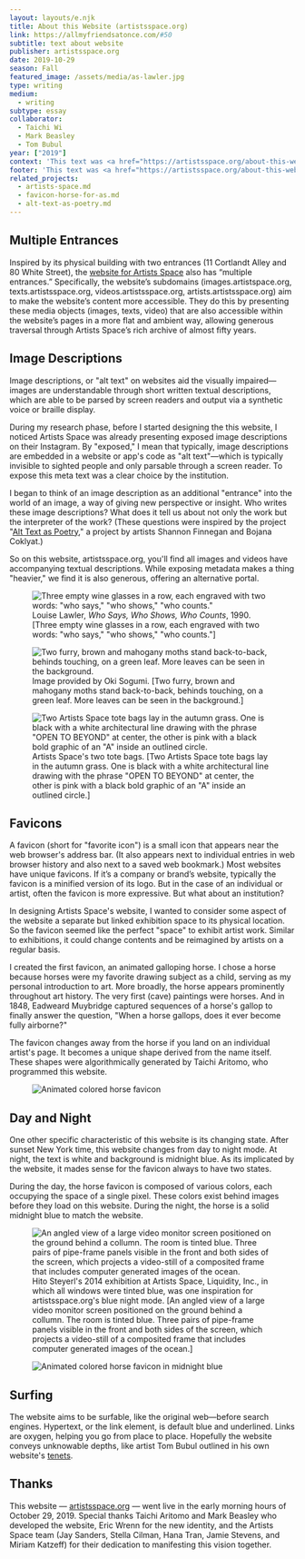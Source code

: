 ```yaml
---
layout: layouts/e.njk
title: About this Website (artistsspace.org)
link: https://allmyfriendsatonce.com/#50
subtitle: text about website
publisher: artistsspace.org
date: 2019-10-29
season: Fall
featured_image: /assets/media/as-lawler.jpg
type: writing
medium:
  - writing
subtype: essay
collaborator:
  - Taichi Wi
  - Mark Beasley
  - Tom Bubul
year: ["2019"]
context: 'This text was <a href="https://artistsspace.org/about-this-website" target="_blank">published on artistsspace.org</a> ↗ when the website launched on October 29, 2019. I wrote it to situate and give some background to the design and infrastructure decisions we made.'
footer: 'This text was <a href="https://artistsspace.org/about-this-website" target="_blank">published on artistsspace.org</a> ↗ when the website launched on October 29, 2019.'
related_projects:
  - artists-space.md
  - favicon-horse-for-as.md
  - alt-text-as-poetry.md
---
```


## Multiple Entrances

Inspired by its physical building with two entrances (11 Cortlandt Alley and 80 White Street), the <a href="/e/artists-space">website for Artists Space</a> also has “multiple entrances.” Specifically, the website’s subdomains (images.artistspace.org, texts.artistsspace.org, videos.artistsspace.org, artists.artistsspace.org) aim to make the website’s content more accessible. They do this by presenting these media objects (images, texts, video) that are also accessible within the website’s pages in a more flat and ambient way, allowing generous traversal through Artists Space’s rich archive of almost fifty years.

## Image Descriptions

Image descriptions, or "alt text" on websites aid the visually impaired—images are understandable through short written textual descriptions, which are able to be parsed by screen readers and output via a synthetic voice or braille display.

During my research phase, before I started designing the this website, I noticed Artists Space was already presenting exposed image descriptions on their Instagram. By "exposed," I mean that typically, image descriptions are embedded in a website or app's code as "alt text"—which is typically invisible to sighted people and only parsable through a screen reader. To expose this meta text was a clear choice by the institution.

I began to think of an image description as an additional "entrance" into the world of an image, a way of giving new perspective or insight. Who writes these image descriptions? What does it tell us about not only the work but the interpreter of the work? (These questions were inspired by the project "<a href="https://alt-text-as-poetry.net/">Alt Text as Poetry</a>," a project by artists Shannon Finnegan and Bojana Coklyat.)

So on this website, artistsspace.org, you'll find all images and videos have accompanying textual descriptions. While exposing metadata makes a thing "heavier," we find it is also generous, offering an alternative portal.

<figure>
  <img src="/assets/media/as-lawler.jpg" alt='Three empty wine glasses in a row, each engraved with two words: "who says," "who shows," "who counts."'>
  <figcaption>
    <div>Louise Lawler, <i>Who Says, Who Shows, Who Counts</i>, 1990. [Three empty wine glasses in a row, each engraved with two words: "who says," "who shows," "who counts."]</div>
</figure>

<figure>
  <img src="/assets/media/as-moths.jpg" alt='Two furry, brown and mahogany moths stand back-to-back, behinds touching, on a green leaf. More leaves can be seen in the background.'>
  <figcaption>
    <div>Image provided by Oki Sogumi. [Two furry, brown and mahogany moths stand back-to-back, behinds touching, on a green leaf. More leaves can be seen in the background.]</div>
</figure>

<figure>
  <img src="/assets/media/as-totes.jpg" alt='Two Artists Space tote bags lay in the autumn grass. One is black with a white architectural line drawing with the phrase "OPEN TO BEYOND" at center, the other is pink with a black bold graphic of an "A" inside an outlined circle.'>
  <figcaption>
    <div>Artists Space's two tote bags. [Two Artists Space tote bags lay in the autumn grass. One is black with a white architectural line drawing with the phrase "OPEN TO BEYOND" at center, the other is pink with a black bold graphic of an "A" inside an outlined circle.]</div>
</figure>

## Favicons

A favicon (short for "favorite icon") is a small icon that appears near the web browser's address bar. (It also appears next to individual entries in web browser history and also next to a saved web bookmark.) Most websites have unique favicons. If it’s a company or brand’s website, typically the favicon is a minified version of its logo. But in the case of an individual or artist, often the favicon is more expressive. But what about an institution?

In designing Artists Space's website, I wanted to consider some aspect of the website a separate but linked exhibition space to its physical location. So the favicon seemed like the perfect "space" to exhibit artist work. Similar to exhibitions, it could change contents and be reimagined by artists on a regular basis.

I created the first favicon, an animated galloping horse. I chose a horse because horses were my favorite drawing subject as a child, serving as my personal introduction to art. More broadly, the horse appears prominently throughout art history. The very first (cave) paintings were horses. And in 1848, Eadweard Muybridge captured sequences of a horse's gallop to finally answer the question, "When a horse gallops, does it ever become fully airborne?"

The favicon changes away from the horse if you land on an individual artist's page. It becomes a unique shape derived from the name itself. These shapes were algorithmically generated by Taichi Aritomo, who programmed this website.

<figure>
  <img src="/assets/media/artists-space-horse-01.gif" alt='Animated colored horse favicon'>
</figure>

## Day and Night

One other specific characteristic of this website is its changing state. After sunset New York time, this website changes from day to night mode. At night, the text is white and background is midnight blue. As its implicated by the website, it mades sense for the favicon always to have two states.

During the day, the horse favicon is composed of various colors, each occupying the space of a single pixel. These colors exist behind images before they load on this website. During the night, the horse is a solid midnight blue to match the website.

<figure>
  <img src="/assets/media/as-hito.jpg" alt='An angled view of a large video monitor screen positioned on the ground behind a collumn. The room is tinted blue. Three pairs of pipe-frame panels visible in the front and both sides of the screen, which projects a video-still of a composited frame that includes computer generated images of the ocean.'>
  <figcaption>
    <div>Hito Steyerl's 2014 exhibition at Artists Space, Liquidity, Inc., in which all windows were tinted blue, was one inspiration for artistsspace.org's blue night mode. [An angled view of a large video monitor screen positioned on the ground behind a collumn. The room is tinted blue. Three pairs of pipe-frame panels visible in the front and both sides of the screen, which projects a video-still of a composited frame that includes computer generated images of the ocean.]</div>
</figure>

<figure>
  <img src="/assets/media/artists-space-horse-02.gif" alt='Animated colored horse favicon in midnight blue'>
</figure>

## Surfing

The website aims to be surfable, like the original web—before search engines. Hypertext, or the link element, is default blue and underlined. Links are oxygen, helping you go from place to place. Hopefully the website conveys unknowable depths, like artist Tom Bubul outlined in his own website's <a href="https://tombubul.info/tenets.html" target="_blank">tenets</a>.

## Thanks

This website — <a href="https://artistsspace.org" target="_blank">artistsspace.org</a> — went live in the early morning hours of October 29, 2019. Special thanks Taichi Aritomo and Mark Beasley who developed the website, Eric Wrenn for the new identity, and the Artists Space team (Jay Sanders, Stella Cilman, Hana Tran, Jamie Stevens, and Miriam Katzeff) for their dedication to manifesting this vision together.

<!-- <figure class="large">
  <img src="/assets/media/artists-space-horse-03.gif">
</figure> -->
